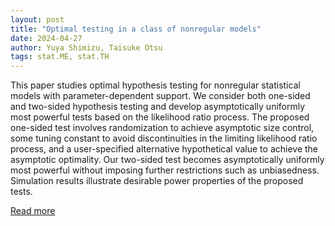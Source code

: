 ```yaml
---
layout: post
title: "Optimal testing in a class of nonregular models"
date: 2024-04-27
author: Yuya Shimizu, Taisuke Otsu
tags: stat.ME, stat.TH
---
```


This paper studies optimal hypothesis testing for nonregular statistical models with parameter-dependent support. We consider both one-sided and two-sided hypothesis testing and develop asymptotically uniformly most powerful tests based on the likelihood ratio process. The proposed one-sided test involves randomization to achieve asymptotic size control, some tuning constant to avoid discontinuities in the limiting likelihood ratio process, and a user-specified alternative hypothetical value to achieve the asymptotic optimality. Our two-sided test becomes asymptotically uniformly most powerful without imposing further restrictions such as unbiasedness. Simulation results illustrate desirable power properties of the proposed tests.

[Read more](https://arxiv.org/abs/2403.16413)